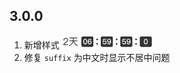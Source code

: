 ## 3.0.0

1. 新增样式  <img src="https://raw.githubusercontent.com/Dream2010/CountdownView/master/screenshot/newstyle_1.png" width="146px" height="21px"/>
2. 修复 `suffix` 为中文时显示不居中问题
